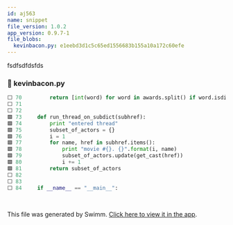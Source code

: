 ```yaml
---
id: aj563
name: snippet
file_version: 1.0.2
app_version: 0.9.7-1
file_blobs:
  kevinbacon.py: e1eebd3d1c5c65ed1556683b155a10a172c60efe
---
```


fsdfsdfdsfds
<!-- NOTE-swimm-snippet: the lines below link your snippet to Swimm -->
### 📄 kevinbacon.py
```python
⬜ 70         return [int(word) for word in awards.split() if word.isdigit()][0]
⬜ 71     
⬜ 72     
🟩 73     def run_thread_on_subdict(subhref):
🟩 74         print "entered thread"
🟩 75         subset_of_actors = {}
🟩 76         i = 1
🟩 77         for name, href in subhref.items():
🟩 78             print "movie #{}. {}".format(i, name)
🟩 79             subset_of_actors.update(get_cast(href))
🟩 80             i += 1
🟩 81         return subset_of_actors
⬜ 82     
⬜ 83     
⬜ 84     if __name__ == "__main__":
```

<br/>

This file was generated by Swimm. [Click here to view it in the app](https://swimm-web-app.web.app/repos/Z2l0aHViJTNBJTNBVG9tSGFua3MlM0ElM0Fqam9vbm4x/docs/aj563).